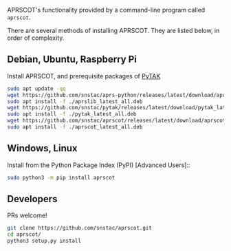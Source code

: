 APRSCOT's functionality provided by a command-line program called `aprscot`.

There are several methods of installing APRSCOT. They are listed below, in order of complexity.

## Debian, Ubuntu, Raspberry Pi

Install APRSCOT, and prerequisite packages of [PyTAK](https://pytak.rtfd.io)

```sh linenums="1"
sudo apt update -qq
wget https://github.com/snstac/aprs-python/releases/latest/download/aprslib_latest_all.deb
sudo apt install -f ./aprslib_latest_all.deb
wget https://github.com/snstac/pytak/releases/latest/download/pytak_latest_all.deb
sudo apt install -f ./pytak_latest_all.deb
wget https://github.com/snstac/aprscot/releases/latest/download/aprscot_latest_all.deb
sudo apt install -f ./aprscot_latest_all.deb
```

## Windows, Linux

Install from the Python Package Index (PyPI) [Advanced Users]::

```sh
sudo python3 -m pip install aprscot
```

## Developers

PRs welcome!

```sh linenums="1"
git clone https://github.com/snstac/aprscot.git
cd aprscot/
python3 setup.py install
```
